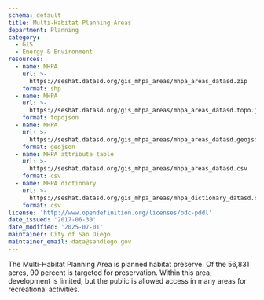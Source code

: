 ```yaml
---
schema: default
title: Multi-Habitat Planning Areas
department: Planning
category:
  - GIS
  - Energy & Environment
resources:
  - name: MHPA
    url: >-
      https://seshat.datasd.org/gis_mhpa_areas/mhpa_areas_datasd.zip
    format: shp
  - name: MHPA
    url: >-
      https://seshat.datasd.org/gis_mhpa_areas/mhpa_areas_datasd.topo.json
    format: topojson
  - name: MHPA
    url: >-
      https://seshat.datasd.org/gis_mhpa_areas/mhpa_areas_datasd.geojson
    format: geojson
  - name: MHPA attribute table
    url: >-
      https://seshat.datasd.org/gis_mhpa_areas/mhpa_areas_datasd.csv
    format: csv
  - name: MHPA dictionary
    url: >-
      https://seshat.datasd.org/gis_mhpa_areas/mhpa_dictionary_datasd.csv
    format: csv
license: 'http://www.opendefinition.org/licenses/odc-pddl'
date_issued: '2017-06-30'
date_modified: '2025-07-01'
maintainer: City of San Diego
maintainer_email: data@sandiego.gov
---
```

The Multi-Habitat Planning Area is planned habitat preserve. Of the 56,831 acres, 90 percent is targeted for preservation. Within this area, development is limited, but the public is allowed access in many areas for recreational activities.
<!--more-->
